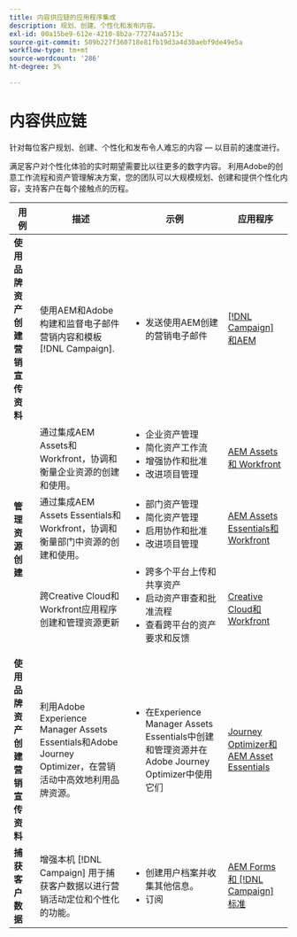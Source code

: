 ```yaml
---
title: 内容供应链的应用程序集成
description: 规划、创建、个性化和发布内容。
exl-id: 00a15be9-612e-4210-8b2a-77274aa5713c
source-git-commit: 509b227f360718e81fb19d3a4d30aebf9de49e5a
workflow-type: tm+mt
source-wordcount: '286'
ht-degree: 3%

---
```


# 内容供应链

针对每位客户规划、创建、个性化和发布令人难忘的内容 — 以目前的速度进行。

满足客户对个性化体验的实时期望需要比以往更多的数字内容。 利用Adobe的创意工作流程和资产管理解决方案，您的团队可以大规模规划、创建和提供个性化内容，支持客户在每个接触点的历程。

<table>
 <thead>
    <tr>
      <th>用例</th>
      <th>描述</th>
      <th>示例</th>
      <th>应用程序</th>
    </tr>
  </thead>
  <tbody>
<tr>
  <td><strong>使用品牌资产创建营销宣传资料</strong><br/></td>
  <td>使用AEM和Adobe构建和监督电子邮件营销内容和模板 [!DNL Campaign].</td>
  <td>
    <ul>
      <li>发送使用AEM创建的营销电子邮件</li>
    </ul>    
  </td>
  <td><a href="../integrations-between-applications/experience-manager/experience-manager-campaign.md">[!DNL Campaign] 和AEM</a></td>
</tr>
<tr>
  <td rowspan="3"><strong>管理资源创建</strong><br/></td>
  <td>通过集成AEM Assets和Workfront，协调和衡量企业资源的创建和使用。</td>
  <td>
    <ul style="margin-top: 0;">
      <li>企业资产管理</li>
      <li>简化资产工作流</li>
      <li>增强协作和批准</li>
      <li>改进项目管理</li>
    </ul>    
  </td>
  <td><a href="../integrations-between-applications/experience-manager/experience-manager-workfront.md">AEM Assets 和 Workfront</a></td>
</tr>
<tr>
  <td>通过集成AEM Assets Essentials和Workfront，协调和衡量部门中资源的创建和使用。</td>
  <td>
    <ul style="margin-top: 0;">
      <li>部门资产管理</li>
      <li>简化资产管理</li>
      <li>启用协作和批准</li>
      <li>改进项目管理</li>
    </ul>    
  </td>
  <td><a href="../integrations-between-applications/experience-manager/experience-manager-workfront.md">AEM Assets Essentials和Workfront</a></td>
</tr>
<tr>
  <td>跨Creative Cloud和Workfront应用程序创建和管理资源更新</td>
  <td>
    <ul style="margin-top: 0;">
      <li>跨多个平台上传和共享资产</li>
      <li>启动资产审查和批准流程</li>
      <li>查看跨平台的资产要求和反馈</li>
    </ul>    
  </td>
  <td><a href="/help/integrations/integrations-between-applications/workfront/workfront-creative-cloud.md">Creative Cloud和Workfront</a></td>
</tr>
<tr>
  <td><strong>使用品牌资产创建营销宣传资料</strong><br/></td>
  <td>利用Adobe Experience Manager Assets Essentials和Adobe Journey Optimizer，在营销活动中高效地利用品牌资源。
  </td>
  <td>
    <ul>
      <li>在Experience Manager Assets Essentials中创建和管理资源并在Adobe Journey Optimizer中使用它们</li>
    </ul>
  </td>
  <td><a href="../integrations-between-applications/journey-optimizer/journey-optimizer-experience-manager.md">Journey Optimizer和AEM Asset Essentials</a></td>
</tr>
<tr>
  <td><strong>捕获客户数据</strong><br/></td>
  <td>增强本机 [!DNL Campaign] 用于捕获客户数据以进行营销活动定位和个性化的功能。
  </td>
  <td>
    <ul>
      <li>创建用户档案并收集其他信息。 </li>
      <li>订阅</li>
    </ul>
  </td>
  <td><a href="../integrations-between-applications/experience-manager/experience-manager-campaign.md">AEM Forms和 [!DNL Campaign] 标准</a></td>
</tr>
</tbody>
</table>
